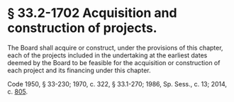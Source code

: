# § 33.2-1702 Acquisition and construction of projects.

<p>The Board shall acquire or construct, under the provisions of this chapter, each of the projects included in the undertaking at the earliest dates deemed by the Board to be feasible for the acquisition or construction of each project and its financing under this chapter.</p><p>Code 1950, § 33-230; 1970, c. 322, § 33.1-270; 1986, Sp. Sess., c. 13; 2014, c. <a href='http://lis.virginia.gov/cgi-bin/legp604.exe?141+ful+CHAP0805'>805</a>.</p>